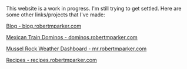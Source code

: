 This website is a work in progress.  I'm still trying to get settled.  Here are some other links/projects that I've made:

[Blog - blog.robertmparker.com](https://blog.robertmparker.com)

[Mexican Train Dominos - dominos.robertmparker.com](http://dominos.robertmparker.com)

[Mussel Rock Weather Dashboard - mr.robertmparker.com](https://mr.robertmparker.com)

[Recipes - recipes.robertmparker.com](https://recipes.robertmparker.com)
